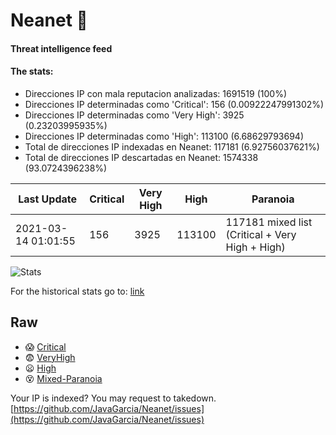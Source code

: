 # Neanet :hocho:
#### Threat intelligence feed
#### The stats:

- Direcciones IP con mala reputacion analizadas: 1691519 (100%)
- Direcciones IP determinadas como 'Critical':  156 (0.00922247991302%)
- Direcciones IP determinadas como 'Very High':  3925 (0.23203995935%)
- Direcciones IP determinadas como 'High':  113100 (6.68629793694)
- Total de direcciones IP indexadas en Neanet:  117181 (6.92756037621%)
- Total de direcciones IP descartadas en Neanet:  1574338 (93.0724396238%)

| Last Update | Critical | Very High | High | Paranoia |
| --- | --- | --- | --- | --- |
| 2021-03-14 01:01:55 | 156 | 3925 | 113100 | 117181 mixed list (Critical + Very High + High)|

![Stats](https://docs.google.com/spreadsheets/d/e/2PACX-1vSnaNMIXVabIpDJjufMlzH7poXnshF3mgd8Is1g9ytUEzVsP5my4Trn8f-xkoLLQ38xpL3HtmUexLo6/pubchart?oid=501124687&format=image)

For the historical stats go to: [link](/stats.csv)
## Raw
- :scream: [Critical](https://raw.githubusercontent.com/JavaGarcia/Neanet/master/blacklists/neanet_critical.txt)
- :fearful: [VeryHigh](https://raw.githubusercontent.com/JavaGarcia/Neanet/master/blacklists/neanet_veryHigh.txtt)
- :frowning: [High](https://raw.githubusercontent.com/JavaGarcia/Neanet/master/blacklists/neanet_high.txt)
- :dizzy_face: [Mixed-Paranoia](https://raw.githubusercontent.com/JavaGarcia/Neanet/master/blacklists/neanet_all.txt)


Your IP is indexed? You may request to takedown. [https://github.com/JavaGarcia/Neanet/issues](https://github.com/JavaGarcia/Neanet/issues)














































































































































































































































































































































































































































































































































































































































































































































































































































































































































































































































































































































































































































































































































































































































































































































































































































































































































































































































































































































































































































































































































































































































































































































































































































































































































































































































































































































































































































































































































































































































































































































































































































































































































































































































































































































































































































































































































































































































































































































































































































































































































































































































































































































































































































































































































































































































































































































































































































































































































































































































